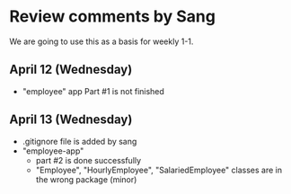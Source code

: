 
# Review comments by Sang

We are going to use this as a basis for
weekly 1-1.

## April 12 (Wednesday)
- "employee" app Part #1 is not finished

## April 13 (Wednesday)
- .gitignore file is added by sang
- "employee-app"
    - part #2 is done successfully
    - "Employee", "HourlyEmployee", "SalariedEmployee" classes are in the wrong package (minor)